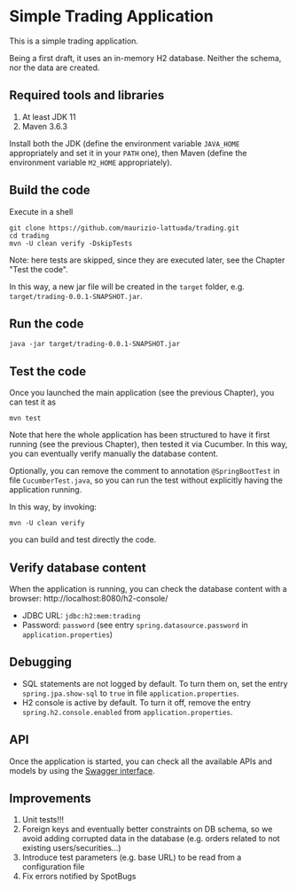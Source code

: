 # Simple Trading Application

This is a simple trading application.

Being a first draft, it uses an in-memory H2 database. Neither the schema, nor the data are created.

## Required tools and libraries

1. At least JDK 11
2. Maven 3.6.3

Install both the JDK (define the environment variable `JAVA_HOME` appropriately and set it in your `PATH` one), then
Maven (define the environment variable `M2_HOME` appropriately).

## Build the code

Execute in a shell

```shell
git clone https://github.com/maurizio-lattuada/trading.git
cd trading
mvn -U clean verify -DskipTests
```

Note: here tests are skipped, since they are executed later, see the Chapter
"Test the code".

In this way, a new jar file will be created in the `target` folder, e.g.
`target/trading-0.0.1-SNAPSHOT.jar`.

## Run the code

```shell
java -jar target/trading-0.0.1-SNAPSHOT.jar
```

## Test the code

Once you launched the main application (see the previous Chapter), you can test it as

```shell
mvn test
```

Note that here the whole application has been structured to have it first running
(see the previous Chapter), then tested it via Cucumber. In this way, you can eventually verify manually the database
content.

Optionally, you can remove the comment to annotation `@SpringBootTest` in file
`CucumberTest.java`, so you can run the test without explicitly having the application running.

In this way, by invoking:

```shell
mvn -U clean verify
```

you can build and test directly the code.

## Verify database content

When the application is running, you can check the database content with a browser: http://localhost:8080/h2-console/

* JDBC URL: `jdbc:h2:mem:trading`
* Password: `password` (see entry `spring.datasource.password` in `application.properties`)

## Debugging

* SQL statements are not logged by default. To turn them on, set the entry `spring.jpa.show-sql`
  to `true` in file `application.properties`.
* H2 console is active by default. To turn it off, remove the entry `spring.h2.console.enabled`
  from `application.properties`.

## API

Once the application is started, you can check all the available APIs and models by using
the [Swagger interface](http://localhost:8080/swagger-ui/).

## Improvements

1. Unit tests!!!
2. Foreign keys and eventually better constraints on DB schema, so we avoid adding corrupted data in the database (e.g.
   orders related to not existing users/securities...)
3. Introduce test parameters (e.g. base URL) to be read from a configuration file
4. Fix errors notified by SpotBugs

